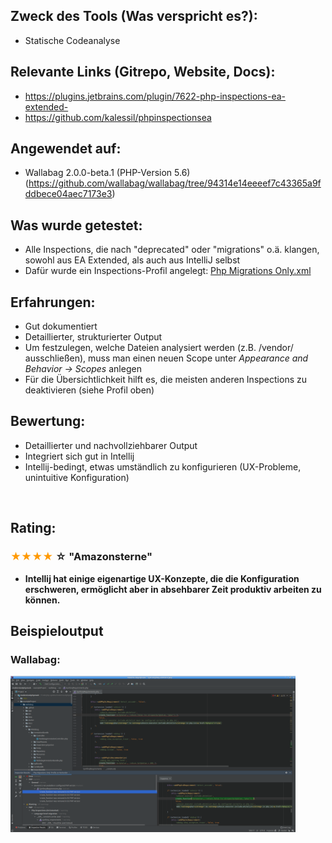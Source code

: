 <h2>Zweck des Tools (Was verspricht es?):</h2>
<ul>
  <li>Statische Codeanalyse</li>
</ul>
<h2>Relevante Links (Gitrepo, Website, Docs):</h2>
<ul>
  <li>
    <a href="https://plugins.jetbrains.com/plugin/7622-php-inspections-ea-extended-">https://plugins.jetbrains.com/plugin/7622-php-inspections-ea-extended-</a>
  </li>
  <li>
    <span class="HALYaf u92yl KKjvXb"> <a class="DbQRg" href="https://github.com/kalessil/phpinspectionsea">https://github.com/kalessil/phpinspectionsea</a> </span>
  </li>
</ul>
<h2>Angewendet auf:</h2>
<ul>
  <li>
    <span>Wallabag 2.0.0-beta.1 (PHP-Version 5.6) (<a href="https://github.com/wallabag/wallabag/tree/94314e14eeeef7c43365a9fddbece04aec7173e3">https://github.com/wallabag/wallabag/tree/94314e14eeeef7c43365a9fddbece04aec7173e3</a>)</span>
  </li>
</ul>
<h2>Was wurde getestet:</h2>
<ul>
  <li>
    Alle Inspections, die nach "deprecated" oder "migrations" o.ä. klangen, sowohl aus EA Extended, als auch aus IntelliJ selbst<br/>
    
  </li>
  <li>
    Dafür wurde ein Inspections-Profil angelegt: <a href="Php Migrations Only.xml">Php Migrations Only.xml</a> 
  </li>
</ul>
<h2>Erfahrungen:</h2>
<ul>
  <li>Gut dokumentiert</li>
  <li>Detaillierter, strukturierter Output</li>
  <li>Um festzulegen, welche Dateien analysiert werden (z.B. /vendor/ ausschließen), muss man einen neuen Scope unter <em>Appearance and Behavior → Scopes  </em>anlegen</li>
  <li>Für die Übersichtlichkeit hilft es, die meisten anderen Inspections zu deaktivieren (siehe Profil oben)</li>
</ul>
<h2>Bewertung:</h2>
<ul>
  <li>Detaillierter und nachvollziehbarer Output</li>
  <li>Integriert sich gut in Intellij</li>
  <li>Intellij-bedingt, etwas umständlich zu konfigurieren (UX-Probleme, unintuitive Konfiguration)</li>
</ul>
<p>
  <br/>
</p>
<h2>Rating:</h2>
<h3>
  <strong> <span style="color: rgb(255,153,0);">★★★★</span>
  </strong>☆ <strong>"Amazonsterne"<br/>
  </strong>
</h3>
<ul>
  <li>
    <strong>Intellij hat einige eigenartige UX-Konzepte, die die Konfiguration erschweren, ermöglicht aber in absehbarer Zeit produktiv arbeiten zu können.</strong>
  </li>
</ul>
<h2>Beispieloutput</h2>
<h3>Wallabag:</h3>
<p><img src="Php_Inspections_Wallabag.png" height="250">

